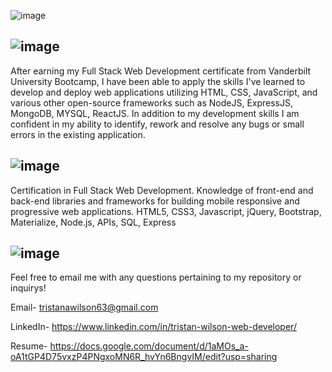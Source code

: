 ![image](https://user-images.githubusercontent.com/108022127/199597298-1b5a966d-7db8-4ede-bfc8-cf6663e96c12.png)

## ![image](https://user-images.githubusercontent.com/108022127/199597969-94059751-a25f-4912-b879-b80724930107.png)
After earning my Full Stack Web Development certificate from Vanderbilt University Bootcamp, I have been able to apply the skills I've learned to develop and deploy web applications utilizing HTML, CSS, JavaScript, and various other open-source frameworks such as NodeJS, ExpressJS, MongoDB, MYSQL, ReactJS. In addition to my development skills I am confident in my ability to identify, rework and resolve any bugs or small errors in the existing application.



## ![image](https://user-images.githubusercontent.com/108022127/199597908-897b8d46-5833-41a7-bd33-03560a7361c1.png)
Certification in Full Stack Web Development. Knowledge of front-end and back-end libraries and frameworks for building mobile responsive and progressive web applications.
HTML5, CSS3, Javascript, jQuery, Bootstrap, Materialize, Node.js, APIs, SQL, Express


## ![image](https://user-images.githubusercontent.com/108022127/199598196-f6b625f5-2e84-4012-9f22-4853b050e886.png)
Feel free to email me with any questions pertaining to my repository or inquirys!

Email- tristanawilson63@gmail.com

LinkedIn- https://www.linkedin.com/in/tristan-wilson-web-developer/

Resume- https://docs.google.com/document/d/1aMOs_a-oA1tGP4D75vxzP4PNgxoMN6R_hvYn6BngvIM/edit?usp=sharing


